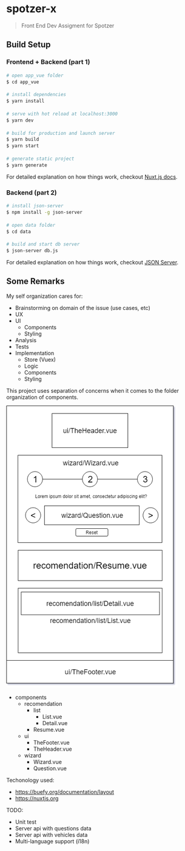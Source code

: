 # spotzer-x

> Front End Dev Assigment for Spotzer

## Build Setup

### Frontend + Backend (part 1)
``` bash
# open app_vue folder
$ cd app_vue

# install dependencies
$ yarn install

# serve with hot reload at localhost:3000
$ yarn dev

# build for production and launch server
$ yarn build
$ yarn start

# generate static project
$ yarn generate
```

For detailed explanation on how things work, checkout [Nuxt.js docs](https://nuxtjs.org).

### Backend (part 2)
``` bash
# install json-server
$ npm install -g json-server

# open data folder
$ cd data

# build and start db server
$ json-server db.js
```
For detailed explanation on how things work, checkout [JSON Server](https://github.com/typicode/json-server).

## Some Remarks

My self organization cares for:

- Brainstorming on domain of the issue (use cases, etc)
- UX
- UI
    - Components
    - Styling
- Analysis
- Tests
- Implementation
    - Store (Vuex)
    - Logic
    - Components
    - Styling

This project uses separation of concerns when it comes to the folder organization of components.

![components organization](/docs/components.png)

- components
    - recomendation
        - list
            - List.vue
            - Detail.vue
        - Resume.vue
    - ui
        - TheFooter.vue
        - TheHeader.vue
    - wizard
        - Wizard.vue
        - Question.vue

Techonology used:
- https://buefy.org/documentation/layout
- https://nuxtjs.org

TODO:
- Unit test
- Server api with questions data
- Server api with vehicles data
- Multi-language support (i18n)
